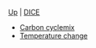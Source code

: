 <!-- DIOE wrappings  sidebar.md -->
[Up](/climateeconomics/sos_wrapping/) | [DICE](/climateeconomics/sos_wrapping/sos_wrapping_dice/)

* [Carbon cyclemix](carboncycle/documentation/carboncycle_discipline)
* [Temperature change](tempchange/documentation/tempchange_discipline)
